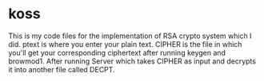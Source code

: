 # koss

This is my code files for the implementation of RSA crypto system which I did. ptext is where you enter your plain text.
CIPHER is the file in which you'll get your corresponding ciphertext after running keygen and browmod1.
After running Server which takes CIPHER as input and decrypts it into another file called DECPT.

